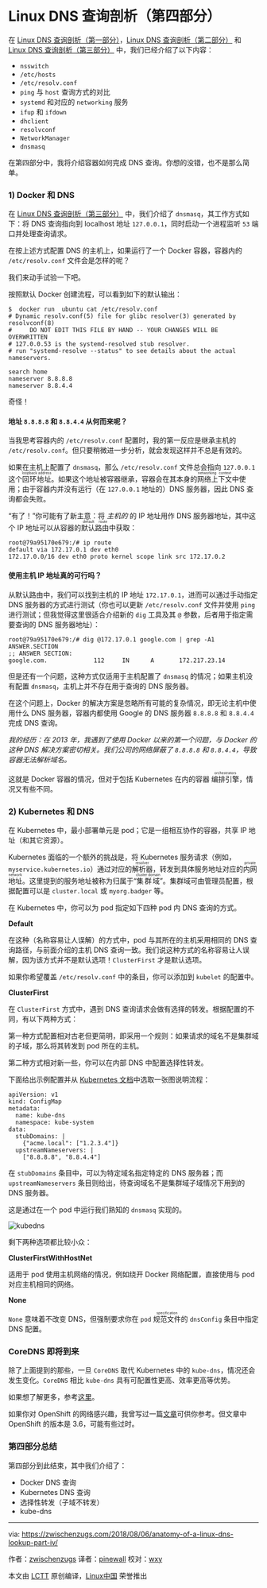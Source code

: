 Linux DNS 查询剖析（第四部分）
============================================

在 [Linux DNS 查询剖析（第一部分）][1]，[Linux DNS 查询剖析（第二部分）][2] 和 [Linux DNS 查询剖析（第三部分）][3] 中，我们已经介绍了以下内容：

* `nsswitch`
* `/etc/hosts`
* `/etc/resolv.conf`
* `ping` 与 `host` 查询方式的对比
* `systemd` 和对应的 `networking` 服务
* `ifup` 和 `ifdown`
* `dhclient`
* `resolvconf`
* `NetworkManager`
* `dnsmasq`

在第四部分中，我将介绍容器如何完成 DNS 查询。你想的没错，也不是那么简单。

### 1) Docker 和 DNS

在 [Linux DNS 查询剖析（第三部分）][3] 中，我们介绍了 `dnsmasq`，其工作方式如下：将 DNS 查询指向到 localhost 地址 `127.0.0.1`，同时启动一个进程监听 `53` 端口并处理查询请求。

在按上述方式配置 DNS 的主机上，如果运行了一个 Docker 容器，容器内的 `/etc/resolv.conf` 文件会是怎样的呢？

我们来动手试验一下吧。

按照默认 Docker 创建流程，可以看到如下的默认输出：

```
$  docker run  ubuntu cat /etc/resolv.conf
# Dynamic resolv.conf(5) file for glibc resolver(3) generated by resolvconf(8)
#     DO NOT EDIT THIS FILE BY HAND -- YOUR CHANGES WILL BE OVERWRITTEN
# 127.0.0.53 is the systemd-resolved stub resolver.
# run "systemd-resolve --status" to see details about the actual nameservers.

search home
nameserver 8.8.8.8
nameserver 8.8.4.4
```

奇怪！

#### 地址 `8.8.8.8` 和 `8.8.4.4` 从何而来呢？

当我思考容器内的 `/etc/resolv.conf` 配置时，我的第一反应是继承主机的 `/etc/resolv.conf`。但只要稍微进一步分析，就会发现这样并不总是有效的。

如果在主机上配置了 `dnsmasq`，那么 `/etc/resolv.conf` 文件总会指向 `127.0.0.1` 这个<ruby>回环地址<rt>loopback address</rt></ruby>。如果这个地址被容器继承，容器会在其本身的<ruby>网络上下文<rt>networking context</rt></ruby>中使用；由于容器内并没有运行（在 `127.0.0.1` 地址的）DNS 服务器，因此 DNS 查询都会失败。

“有了！”你可能有了新主意：将 _主机的_ 的 IP 地址用作 DNS 服务器地址，其中这个 IP 地址可以从容器的<ruby>默认路由<rt>default route</rt></ruby>中获取：

```
root@79a95170e679:/# ip route
default via 172.17.0.1 dev eth0
172.17.0.0/16 dev eth0 proto kernel scope link src 172.17.0.2
```

#### 使用主机 IP 地址真的可行吗？

从默认路由中，我们可以找到主机的 IP 地址 `172.17.0.1`，进而可以通过手动指定 DNS 服务器的方式进行测试（你也可以更新 `/etc/resolv.conf` 文件并使用 `ping` 进行测试；但我觉得这里很适合介绍新的 `dig` 工具及其 `@` 参数，后者用于指定需要查询的 DNS 服务器地址）：

```
root@79a95170e679:/# dig @172.17.0.1 google.com | grep -A1 ANSWER.SECTION
;; ANSWER SECTION:
google.com.             112     IN      A       172.217.23.14
```

但是还有一个问题，这种方式仅适用于主机配置了 `dnsmasq` 的情况；如果主机没有配置 `dnsmasq`，主机上并不存在用于查询的 DNS 服务器。

在这个问题上，Docker 的解决方案是忽略所有可能的复杂情况，即无论主机中使用什么 DNS 服务器，容器内都使用 Google 的 DNS 服务器 `8.8.8.8` 和 `8.8.4.4` 完成 DNS 查询。

_我的经历：在 2013 年，我遇到了使用 Docker 以来的第一个问题，与 Docker 的这种 DNS 解决方案密切相关。我们公司的网络屏蔽了 `8.8.8.8` 和 `8.8.4.4`，导致容器无法解析域名。_

这就是 Docker 容器的情况，但对于包括 Kubernetes 在内的容器 <ruby>编排引擎<rt>orchestrators</rt></ruby>，情况又有些不同。

### 2) Kubernetes 和 DNS

在 Kubernetes 中，最小部署单元是 pod；它是一组相互协作的容器，共享 IP 地址（和其它资源）。

Kubernetes 面临的一个额外的挑战是，将 Kubernetes 服务请求（例如，`myservice.kubernetes.io`）通过对应的<ruby>解析器<rt>resolver</rt></ruby>，转发到具体服务地址对应的<ruby>内网地址<rt>private network</rt></ruby>。这里提到的服务地址被称为归属于“<ruby>集群域<rt>cluster domain</rt></ruby>”。集群域可由管理员配置，根据配置可以是 `cluster.local` 或 `myorg.badger` 等。

在 Kubernetes 中，你可以为 pod 指定如下四种 pod 内 DNS 查询的方式。

**Default**

在这种（名称容易让人误解）的方式中，pod 与其所在的主机采用相同的 DNS 查询路径，与前面介绍的主机 DNS 查询一致。我们说这种方式的名称容易让人误解，因为该方式并不是默认选项！`ClusterFirst` 才是默认选项。

如果你希望覆盖 `/etc/resolv.conf` 中的条目，你可以添加到 `kubelet` 的配置中。

**ClusterFirst**

在 `ClusterFirst`  方式中，遇到 DNS 查询请求会做有选择的转发。根据配置的不同，有以下两种方式：

第一种方式配置相对古老但更简明，即采用一个规则：如果请求的域名不是集群域的子域，那么将其转发到 pod 所在的主机。

第二种方式相对新一些，你可以在内部 DNS 中配置选择性转发。

下面给出示例配置并从 [Kubernetes 文档][4]中选取一张图说明流程：

```
apiVersion: v1
kind: ConfigMap
metadata:
  name: kube-dns
  namespace: kube-system
data:
  stubDomains: |
    {"acme.local": ["1.2.3.4"]}
  upstreamNameservers: |
    ["8.8.8.8", "8.8.4.4"]
```

在 `stubDomains` 条目中，可以为特定域名指定特定的 DNS 服务器；而 `upstreamNameservers` 条目则给出，待查询域名不是集群域子域情况下用到的 DNS 服务器。

这是通过在一个 pod 中运行我们熟知的 `dnsmasq` 实现的。

![kubedns](https://zwischenzugs.files.wordpress.com/2018/08/kubedns.png?w=525)

剩下两种选项都比较小众：

**ClusterFirstWithHostNet**

适用于 pod 使用主机网络的情况，例如绕开 Docker 网络配置，直接使用与 pod 对应主机相同的网络。

**None**

`None` 意味着不改变 DNS，但强制要求你在 `pod` <ruby>规范文件<rt>specification</rt></ruby>的 `dnsConfig` 条目中指定 DNS 配置。

### CoreDNS 即将到来

除了上面提到的那些，一旦 `CoreDNS` 取代 Kubernetes 中的 `kube-dns`，情况还会发生变化。`CoreDNS` 相比 `kube-dns` 具有可配置性更高、效率更高等优势。

如果想了解更多，参考[这里][5]。

如果你对 OpenShift 的网络感兴趣，我曾写过一篇[文章][6]可供你参考。但文章中 OpenShift 的版本是 3.6，可能有些过时。

### 第四部分总结

第四部分到此结束，其中我们介绍了：

* Docker DNS 查询
* Kubernetes DNS 查询
* 选择性转发（子域不转发）
* kube-dns

--------------------------------------------------------------------------------

via: https://zwischenzugs.com/2018/08/06/anatomy-of-a-linux-dns-lookup-part-iv/

作者：[zwischenzugs][a]
译者：[pinewall](https://github.com/pinewall)
校对：[wxy](https://github.com/wxy)

本文由 [LCTT](https://github.com/LCTT/TranslateProject) 原创编译，[Linux中国](https://linux.cn/) 荣誉推出

[a]:https://zwischenzugs.com/
[1]:https://linux.cn/article-9943-1.html
[2]:https://linux.cn/article-9949-1.html
[3]:https://linux.cn/article-9972-1.html
[4]:https://kubernetes.io/docs/tasks/administer-cluster/dns-custom-nameservers/#impacts-on-pods
[5]:https://coredns.io/
[6]:https://zwischenzugs.com/2017/10/21/openshift-3-6-dns-in-pictures/
